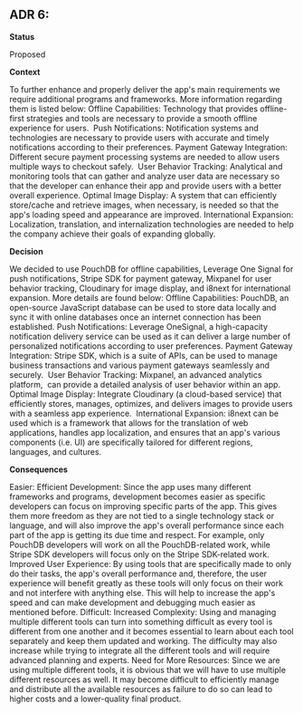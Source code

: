## **ADR 6:**

**Status**

Proposed

**Context**

To further enhance and properly deliver the app's main requirements we require additional programs and frameworks. More information regarding them is listed below: Offline Capabilities: Technology that provides offline-first strategies and tools are necessary to provide a smooth offline experience for users.  Push Notifications: Notification systems and technologies are necessary to provide users with accurate and timely notifications according to their preferences. Payment Gateway Integration: Different secure payment processing systems are needed to allow users multiple ways to checkout safely.  User Behavior Tracking: Analytical and monitoring tools that can gather and analyze user data are necessary so that the developer can enhance their app and provide users with a better overall experience. Optimal Image Display: A system that can efficiently store/cache and retrieve images, when necessary, is needed so that the app's loading speed and appearance are improved. International Expansion: Localization, translation, and internalization technologies are needed to help the company achieve their goals of expanding globally.  

**Decision**

We decided to use PouchDB for offline capabilities, Leverage One Signal for push notifications, Stripe SDK for payment gateway, Mixpanel for user behavior tracking, Cloudinary for image display, and i8next for international expansion. More details are found below: Offline Capabilities: PouchDB, an open-source JavaScript database can be used to store data locally and sync it with online databases once an internet connection has been established. Push Notifications: Leverage OneSignal, a high-capacity notification delivery service can be used as it can deliver a large number of personalized notifications according to user preferences. Payment Gateway Integration: Stripe SDK, which is a suite of APIs, can be used to manage business transactions and various payment gateways seamlessly and securely.  User Behavior Tracking: Mixpanel, an advanced analytics platform,  can provide a detailed analysis of user behavior within an app.  Optimal Image Display: Integrate Cloudinary (a cloud-based service) that efficiently stores, manages, optimizes, and delivers images to provide users with a seamless app experience.  International Expansion: i8next can be used which is a framework that allows for the translation of web applications, handles app localization, and ensures that an app's various components (i.e. UI) are specifically tailored for different regions, languages, and cultures. 

**Consequences**

 Easier: 
 Efficient Development: Since the app uses many different frameworks and programs, development becomes easier as specific developers can focus on improving specific parts of the app. This gives them more freedom as they are not tied to a single technology stack or language, and will also improve the app's overall performance since each part of the app is getting its due time and respect. For example, only PouchDB developers will work on all the PouchDB-related work, while Stripe SDK developers will focus only on the Stripe SDK-related work. Improved User Experience: By using tools that are specifically made to only do their tasks, the app's overall performance and, therefore, the user experience will benefit greatly as these tools will only focus on their work and not interfere with anything else. This will help to increase the app's speed and can make development and debugging much easier as mentioned before.  Difficult: 
 Increased Complexity: Using and managing multiple different tools can turn into something difficult as every tool is different from one another and it becomes essential to learn about each tool separately and keep them updated and working. The difficulty may also increase while trying to integrate all the different tools and will require advanced planning and experts. Need for More Resources: Since we are using multiple different tools, it is obvious that we will have to use multiple different resources as well. It may become difficult to efficiently manage and distribute all the available resources as failure to do so can lead to higher costs and a lower-quality final product.  
